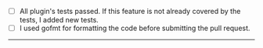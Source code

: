 - [ ] All plugin's tests passed. If this feature is not already covered by the tests, I added new tests.
- [ ] I used gofmt for formatting the code before submitting the pull request.
-----

